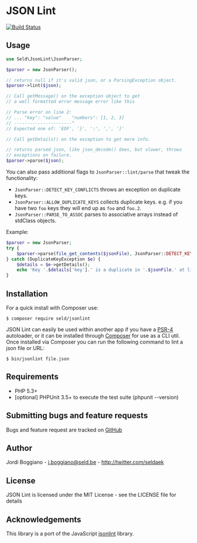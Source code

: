 JSON Lint
=========

[![Build Status](https://secure.travis-ci.org/Seldaek/jsonlint.png)](http://travis-ci.org/Seldaek/jsonlint)

Usage
-----

```php
use Seld\JsonLint\JsonParser;

$parser = new JsonParser();

// returns null if it's valid json, or a ParsingException object.
$parser->lint($json);

// Call getMessage() on the exception object to get
// a well formatted error message error like this

// Parse error on line 2:
// ... "key": "value"    "numbers": [1, 2, 3]
// ----------------------^
// Expected one of: 'EOF', '}', ':', ',', ']'

// Call getDetails() on the exception to get more info.

// returns parsed json, like json_decode() does, but slower, throws
// exceptions on failure.
$parser->parse($json);
```

You can also pass additional flags to `JsonParser::lint/parse` that tweak the functionality:

- `JsonParser::DETECT_KEY_CONFLICTS` throws an exception on duplicate keys.
- `JsonParser::ALLOW_DUPLICATE_KEYS` collects duplicate keys. e.g. if you have two `foo` keys they will end up as `foo` and `foo.2`.
- `JsonParser::PARSE_TO_ASSOC` parses to associative arrays instead of stdClass objects.

Example:

```php
$parser = new JsonParser;
try {
    $parser->parse(file_get_contents($jsonFile), JsonParser::DETECT_KEY_CONFLICTS);
} catch (DuplicateKeyException $e) {
    $details = $e->getDetails();
    echo 'Key '.$details['key'].' is a duplicate in '.$jsonFile.' at line '.$details['line'];
}
```

Installation
------------

For a quick install with Composer use:

    $ composer require seld/jsonlint

JSON Lint can easily be used within another app if you have a
[PSR-4](https://github.com/php-fig/fig-standards/blob/master/accepted/PSR-4-autoloader.md)
autoloader, or it can be installed through [Composer](https://getcomposer.org/)
for use as a CLI util.
Once installed via Composer you can run the following command to lint a json file or URL:

    $ bin/jsonlint file.json

Requirements
------------

- PHP 5.3+
- [optional] PHPUnit 3.5+ to execute the test suite (phpunit --version)

Submitting bugs and feature requests
------------------------------------

Bugs and feature request are tracked on [GitHub](https://github.com/Seldaek/jsonlint/issues)

Author
------

Jordi Boggiano - <j.boggiano@seld.be> - <http://twitter.com/seldaek>

License
-------

JSON Lint is licensed under the MIT License - see the LICENSE file for details

Acknowledgements
----------------

This library is a port of the JavaScript [jsonlint](https://github.com/zaach/jsonlint) library.
